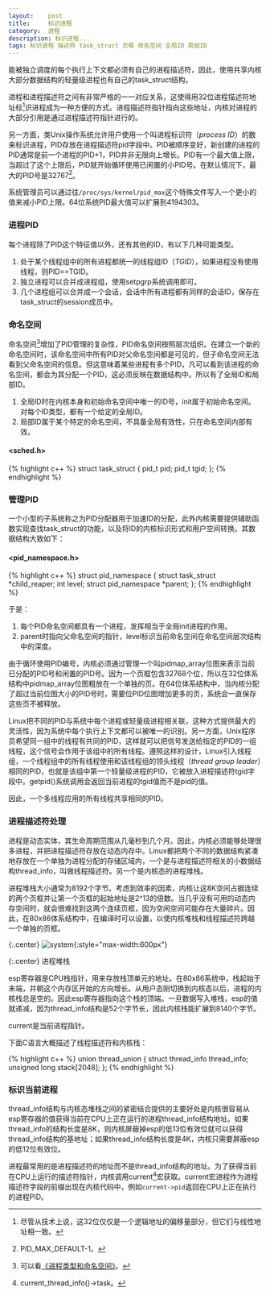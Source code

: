 ```yaml
---
layout:    post
title:     标识进程
category:  进程
description: 标识进程...
tags: 标识进程 描述符 task_struct 页框 命名空间 全局ID 局部ID
---
```

能被独立调度的每个执行上下文都必须有自己的进程描述符，因此，使用共享内核大部分数据结构的轻量级进程也有自己的task_struct结构。

进程和进程描述符之间有非常严格的一一对应关系，这使得用32位进程描述符地址标[^1]识进程成为一种方便的方式。进程描述符指针指向这些地址，内核对进程的大部分引用是通过进程描述符指针进行的。

[^1]: 尽管从技术上说，这32位仅仅是一个逻辑地址的偏移量部分，但它们与线性地址相一致。

另一方面，类Unix操作系统允许用户使用一个叫进程标识符（*process ID*）的数来标识进程，PID存放在进程描述符pid字段中。PID被顺序变好，新创建的进程的PID通常是前一个进程的PID+1，PID并非无限向上增长。PID有一个最大值上限，当超过了这个上限后，PID就开始循环使用已闲置的小PID号。在默认情况下，最大的PID号是32767[^2]。

[^2]: PID_MAX_DEFAULT-1。

系统管理员可以通过往`/proc/sys/kernel/pid_max`这个特殊文件写入一个更小的值来减小PID上限。64位系统PID最大值可以扩展到4194303。

### 进程PID ###

每个进程除了PID这个特征值以外，还有其他的ID，有以下几种可能类型。

1. 处于某个线程组中的所有进程都统一的线程组ID（*TGID*），如果进程没有使用线程，则PID==TGID。
2. 独立进程可以合并成进程组，使用setpgrp系统调用即可。
3. 几个进程组可以合并成一个会话，会话中所有进程都有同样的会话ID，保存在task_struct的session成员中。

### 命名空间 ###

命名空间[^namespace]增加了PID管理的复杂性，PID命名空间按照层次组织。在建立一个新的命名空间时，该命名空间中所有PID对父命名空间都是可见的，但子命名空间无法看到父命名空间的信息。但这意味着某些进程有多个PID，凡可以看到该进程的命名空间，都会为其分配一个PID，这必须反映在数据结构中。所以有了全局ID和局部ID。

[^namespace]: 可以看[《进程类型和命名空间》](/linux-kernel-architecture/2014/04/02/process-type-and-namespace/)。

1. 全局ID时在内核本身和初始命名空间中唯一的ID号，init属于初始命名空间。对每个ID类型，都有一个给定的全局ID。
2. 局部ID属于某个特定的命名空间，不具备全局有效性，只在命名空间内部有效。

#### \<sched.h\> ####

{% highlight c++ %}
struct task_struct {
    pid_t pid;
    pid_t tgid;
};
{% endhighlight %}

### 管理PID ###

一个小型的子系统称之为PID分配器用于加速ID的分配，此外内核需要提供辅助函数实现查找task\_struct的功能，以及将ID的内核标识形式和用户空间转换。其数据结构大致如下：

#### \<pid_namespace.h\> ####

{% highlight c++ %}
struct pid_namespace {
    struct task_struct *child_reaper;
    int level;
    struct pid_namespace *parent;
};
{% endhighlight %}

于是：

1. 每个PID命名空间都具有一个进程，发挥相当于全局init进程的作用。
2. parent时指向父命名空间的指针，level标识当前命名空间在命名空间层次结构中的深度。

由于循环使用PID编号，内核必须通过管理一个叫pidmap\_array位图来表示当前已分配的PID号和闲置的PID号。因为一个页框包含32768个位，所以在32位体系结构中pidmap\_array位图粗放在一个单独的页。在64位体系结构中，当内核分配了超过当前位图大小的PID号时，需要位PID位图增加更多的页，系统会一直保存这些页不被释放。

Linux把不同的PID与系统中每个进程或轻量级进程相关联，这种方式提供最大的灵活性，因为系统中每个执行上下文都可以被唯一的识别。另一方面，Unix程序员希望同一组中的线程有共同的PID，这样就可以把信号发送给指定的PID的一组线程，这个信号会作用于该组中的所有线程。遵照这样的设计，Linux引入线程组，一个线程组中的所有线程使用和该线程组的领头线程（*thread group leader*）相同的PID，也就是该组中第一个轻量级进程的PID，它被放入进程描述符tgid字段中。getpid()系统调用会返回当前进程的tgid值而不是pid的值。

因此，一个多线程应用的所有线程共享相同的PID。

### 进程描述符处理 ###

进程是动态实体，其生命周期范围从几毫秒到几个月。因此，内核必须能够处理很多进程，并把进程描述符存放在动态内存中。Linux都把两个不同的数据结构紧凑地存放在一个单独为进程分配的存储区域内，一个是与进程描述符相关的小数据结构thread_info，叫做线程描述符。另一个是内核态的进程堆栈。

进程堆栈大小通常为8192个字节。考虑到效率的因素，内核让这8K空间占据连续的两个页框并让第一个页框的起始地址是2^13的倍数。当几乎没有可用的动态内存空间时，就会很难找到这两个连续页框，因为空闲空间可能存在大量碎片。因此，在80x86体系结构中，在编译时可以设置，以使内核堆栈和线程描述符跨越一个单独的页框。

{:.center}
![system](/linux-kernel-architecture/images/thread_info.png){:style="max-width:600px"}

{:.center}
进程堆栈

esp寄存器是CPU栈指针，用来存放栈顶单元的地址。在80x86系统中，栈起始于末端，并朝这个内存区开始的方向增长。从用户态刚切换到内核态以后，进程的内核栈总是空的。因此esp寄存器指向这个栈的顶端。一旦数据写入堆栈，esp的值就递减，因为thread_info结构是52个字节长，因此内核栈能扩展到8140个字节。

current是当前进程指针。

下面C语言大概描述了线程描述符和内核栈：

{% highlight c++ %}
union thread_union {
    struct thread_info thread_info;
    unsigned long stack[2048];
};
{% endhighlight %}

### 标识当前进程 ###

thread\_info结构与内核态堆栈之间的紧密结合提供的主要好处是内核很容易从esp寄存器的值获得当前在CPU上正在运行的进程thread\_info结构地址。如果thread\_info的结构长度是8K，则内核屏蔽掉esp的低13位有效位就可以获得thread\_info结构的基地址；如果thread\_info结构长度是4K，内核只需要屏蔽esp的低12位有效位。

进程最常用的是进程描述符的地址而不是thread_info结构的地址。为了获得当前在CPU上运行的描述符指针，内核调用current[^3]宏获取。current宏进程作为进程描述符字段的前缀出现在内核代码中，例如`current->pid`返回在CPU上正在执行的进程PID。

[^3]: current_thread_info()->task。
